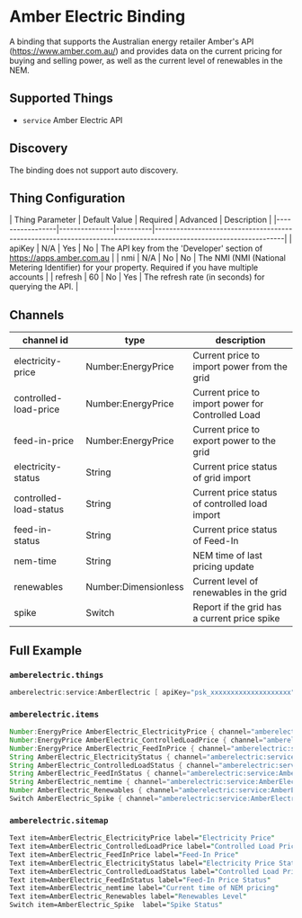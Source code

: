 # Amber Electric Binding

A binding that supports the Australian energy retailer Amber's API (<https://www.amber.com.au/>) and provides data on the current pricing for buying and selling power, as well as the current level of renewables in the NEM.

## Supported Things

- `service` Amber Electric API

## Discovery

The binding does not support auto discovery.

## Thing Configuration

| Thing Parameter | Default Value | Required | Advanced | Description                                                                                           |
|-----------------|---------------|----------|------------------------------------------------------------------------------------------------------------------|
| apiKey          | N/A           | Yes      | No       | The API key from the 'Developer' section of <https://apps.amber.com.au>                               |
| nmi             | N/A           | No       | No       | The NMI (NMI (National Metering Identifier) for your property. Required if you have multiple accounts |
| refresh         | 60            | No       | Yes      | The refresh rate (in seconds) for querying the API.                                                   |

## Channels

| channel id             | type                 | description                                       |
|------------------------|----------------------|---------------------------------------------------|
| electricity-price      | Number:EnergyPrice   | Current price to import power from the grid       |
| controlled-load-price  | Number:EnergyPrice   | Current price to import power for Controlled Load |
| feed-in-price          | Number:EnergyPrice   | Current price to export power to the grid         |
| electricity-status     | String               | Current price status of grid import               |
| controlled-load-status | String               | Current price status of controlled load import    |
| feed-in-status         | String               | Current price status of Feed-In                   |
| nem-time               | String               | NEM time of last pricing update                   |
| renewables             | Number:Dimensionless | Current level of renewables in the grid           |
| spike                  | Switch               | Report if the grid has a current price spike      |

## Full Example

### `amberelectric.things`

```java
amberelectric:service:AmberElectric [ apiKey="psk_xxxxxxxxxxxxxxxxxxxx" ]
```

### `amberelectric.items`

```java
Number:EnergyPrice AmberElectric_ElectricityPrice { channel="amberelectric:service:AmberElectric:electricity-price" }
Number:EnergyPrice AmberElectric_ControlledLoadPrice { channel="amberelectric:service:AmberElectric:controlled-load-price" }
Number:EnergyPrice AmberElectric_FeedInPrice { channel="amberelectric:service:AmberElectric:feed-in-price" }
String AmberElectric_ElectricityStatus { channel="amberelectric:service:AmberElectric:electricity-status" }
String AmberElectric_ControlledLoadStatus { channel="amberelectric:service:AmberElectric:controlled-load-status" }
String AmberElectric_FeedInStatus { channel="amberelectric:service:AmberElectric:feed-in-status" }
String AmberElectric_nemtime { channel="amberelectric:service:AmberElectric:nem-time" }
Number AmberElectric_Renewables { channel="amberelectric:service:AmberElectric:renewables" }
Switch AmberElectric_Spike { channel="amberelectric:service:AmberElectric:spike" }
```

### `amberelectric.sitemap`

```perl
Text item=AmberElectric_ElectricityPrice label="Electricity Price"
Text item=AmberElectric_ControlledLoadPrice label="Controlled Load Price"
Text item=AmberElectric_FeedInPrice label="Feed-In Price"
Text item=AmberElectric_ElectricityStatus label="Electricity Price Status"
Text item=AmberElectric_ControlledLoadStatus label="Controlled Load Price Status"
Text item=AmberElectric_FeedInStatus label="Feed-In Price Status"
Text item=AmberElectric_nemtime label="Current time of NEM pricing"
Text item=AmberElectric_Renewables label="Renewables Level"
Switch item=AmberElectric_Spike  label="Spike Status"
```
